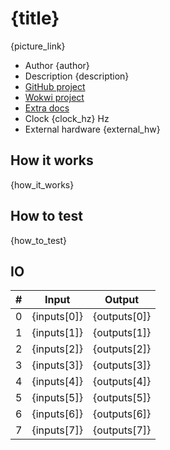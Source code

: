 # {title}

{picture_link}

* Author {author}
* Description {description}
* [GitHub project]({git_url})
* [Wokwi project]({wokwi_url})
* [Extra docs]({doc_link})
* Clock {clock_hz} Hz
* External hardware {external_hw}

## How it works

{how_it_works}

## How to test

{how_to_test}

## IO

| # | Input        | Output       |
|---|--------------|--------------|
| 0 | {inputs[0]}  | {outputs[0]} |
| 1 | {inputs[1]}  | {outputs[1]} |
| 2 | {inputs[2]}  | {outputs[2]} |
| 3 | {inputs[3]}  | {outputs[3]} |
| 4 | {inputs[4]}  | {outputs[4]} |
| 5 | {inputs[5]}  | {outputs[5]} |
| 6 | {inputs[6]}  | {outputs[6]} |
| 7 | {inputs[7]}  | {outputs[7]} |

